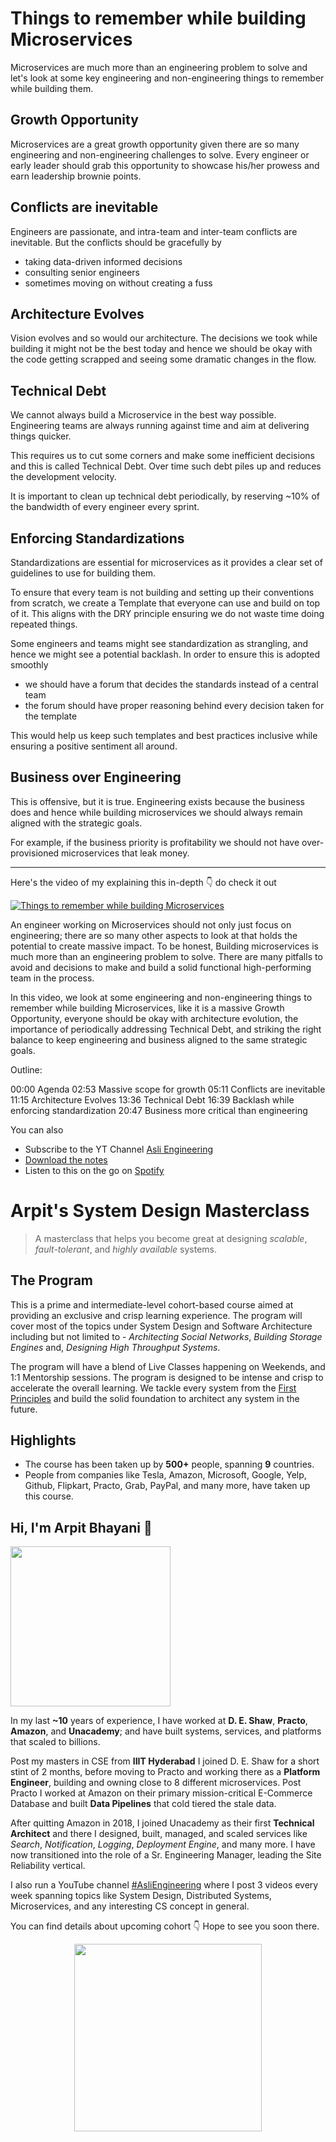 Things to remember while building Microservices
===


Microservices are much more than an engineering problem to solve and let's look at some key engineering and non-engineering things to remember while building them.

## Growth Opportunity

Microservices are a great growth opportunity given there are so many engineering and non-engineering challenges to solve. Every engineer or early leader should grab this opportunity to showcase his/her prowess and earn leadership brownie points.

## Conflicts are inevitable

Engineers are passionate, and intra-team and inter-team conflicts are inevitable. But the conflicts should be gracefully by

- taking data-driven informed decisions
- consulting senior engineers
- sometimes moving on without creating a fuss

## Architecture Evolves

Vision evolves and so would our architecture. The decisions we took while building it might not be the best today and hence we should be okay with the code getting scrapped and seeing some dramatic changes in the flow.

## Technical Debt

We cannot always build a Microservice in the best way possible. Engineering teams are always running against time and aim at delivering things quicker.

This requires us to cut some corners and make some inefficient decisions and this is called Technical Debt. Over time such debt piles up and reduces the development velocity.

It is important to clean up technical debt periodically, by reserving ~10% of the bandwidth of every engineer every sprint.

## Enforcing Standardizations

Standardizations are essential for microservices as it provides a clear set of guidelines to use for building them.

To ensure that every team is not building and setting up their conventions from scratch, we create a Template that everyone can use and build on top of it. This aligns with the DRY principle ensuring we do not waste time doing repeated things.

Some engineers and teams might see standardization as strangling, and hence we might see a potential backlash. In order to ensure this is adopted smoothly

- we should have a forum that decides the standards instead of a central team
- the forum should have proper reasoning behind every decision taken for the template

This would help us keep such templates and best practices inclusive while ensuring a positive sentiment all around.

## Business over Engineering

This is offensive, but it is true. Engineering exists because the business does and hence while building microservices we should always remain aligned with the strategic goals.

For example, if the business priority is profitability we should not have over-provisioned microservices that leak money.
<hr />


<p>Here's the video of my explaining this in-depth 👇‍ do check it out</p>

[![Things to remember while building Microservices](https://i.ytimg.com/vi/xbtE9IF4yRc/mqdefault.jpg)](https://www.youtube.com/watch?v=xbtE9IF4yRc)

An engineer working on Microservices should not only just focus on engineering; there are so many other aspects to look at that holds the potential to create massive impact. To be honest, Building microservices is much more than an engineering problem to solve. There are many pitfalls to avoid and decisions to make and build a solid functional high-performing team in the process.

In this video, we look at some engineering and non-engineering things to remember while building Microservices, like it is a massive Growth Opportunity, everyone should be okay with architecture evolution, the importance of periodically addressing Technical Debt, and striking the right balance to keep engineering and business aligned to the same strategic goals.

Outline:

00:00 Agenda
02:53 Massive scope for growth
05:11 Conflicts are inevitable
11:15 Architecture Evolves
13:36 Technical Debt
16:39 Backlash while enforcing standardization
20:47 Business more critical than engineering

You can also
 - Subscribe to the YT Channel [Asli Engineering](https://youtube.com/c/ArpitBhayani)
 - [Download the notes](https://drive.google.com/file/d/1R92VdVZn7zSQAglUg_vJ7EeR1YFFtoBL/view?usp=sharing)
 - Listen to this on the go on [Spotify](https://open.spotify.com/show/7qMoamm2iZQrsPVm6IQLoD)

# Arpit's System Design Masterclass

> A masterclass that helps you become great at designing _scalable_, _fault-tolerant_, and _highly available_ systems.

## The Program

This is a prime and intermediate-level cohort-based course aimed at providing an exclusive and crisp learning experience. The program will cover most of the topics under System Design and Software Architecture including but not limited to - _Architecting Social Networks_, _Building Storage Engines_ and, _Designing High Throughput Systems_.

The program will have a blend of Live Classes happening on Weekends, and 1:1 Mentorship sessions. The program is designed to be intense and crisp to accelerate the overall learning. We tackle every system from the [First Principles](https://en.wikipedia.org/wiki/First_principle) and build the solid foundation to architect any system in the future.


## Highlights

 - The course has been taken up by __500+__ people, spanning __9__ countries.
 - People from companies like Tesla, Amazon, Microsoft, Google, Yelp, Github, Flipkart, Practo, Grab, PayPal, and many more, have taken up this course.


## Hi, I'm Arpit Bhayani 👋

<img width="256px" src="https://arpitbhayani.me/static/img/arpit.jpg" />

In my last **~10** years of experience, I have worked at **D. E. Shaw**, **Practo**, **Amazon**, and **Unacademy**; and have built systems, services, and platforms that scaled to billions.

Post my masters in CSE from **IIIT Hyderabad** I joined D. E. Shaw for a short stint of 2 months, before moving to Practo and working there as a **Platform Engineer**, building and owning close to 8 different microservices. Post Practo I worked at Amazon on their primary mission-critical E-Commerce Database and built **Data Pipelines** that cold tiered the stale data.

After quitting Amazon in 2018, I joined Unacademy as their first **Technical Architect** and there I designed, built, managed, and scaled services like _Search_, _Notification_, _Logging_, _Deployment Engine_, and many more. I have now transitioned into the role of a Sr. Engineering Manager, leading the Site Reliability vertical.

I also run a YouTube channel [#AsliEngineering](https://www.youtube.com/c/ArpitBhayani) where I post 3 videos every week spanning topics like System Design, Distributed Systems, Microservices, and any interesting CS concept in general.

You can find details about upcoming cohort 👇‍ Hope to see you soon there.

<center>
<a target="_blank" href="https://arpitbhayani.me/masterclass">
<img src="https://user-images.githubusercontent.com/4745789/137859181-d4499cf4-ce65-4466-8b88-a078ece0f081.PNG" width="300px" />
</a>
</center>